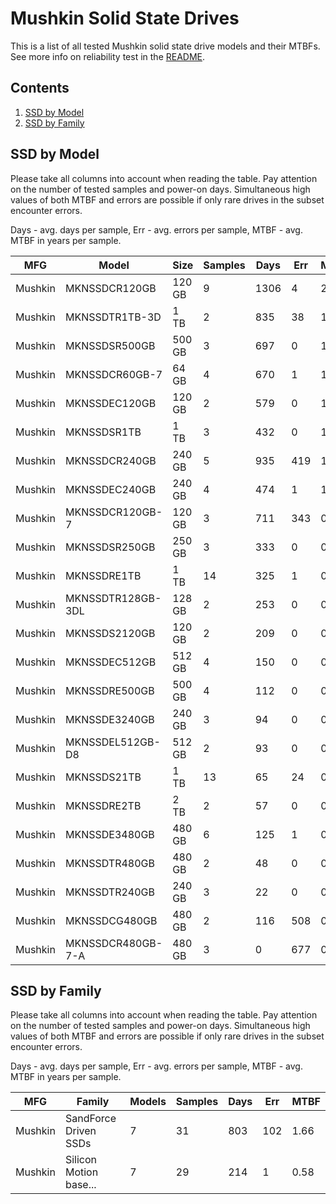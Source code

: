 Mushkin Solid State Drives
==========================

This is a list of all tested Mushkin solid state drive models and their MTBFs. See
more info on reliability test in the [README](https://github.com/linuxhw/SMART).

Contents
--------

1. [ SSD by Model  ](#ssd-by-model)
2. [ SSD by Family ](#ssd-by-family)

SSD by Model
------------

Please take all columns into account when reading the table. Pay attention on the
number of tested samples and power-on days. Simultaneous high values of both MTBF
and errors are possible if only rare drives in the subset encounter errors.

Days - avg. days per sample,
Err  - avg. errors per sample,
MTBF - avg. MTBF in years per sample.

| MFG       | Model              | Size   | Samples | Days  | Err   | MTBF |
|-----------|--------------------|--------|---------|-------|-------|------|
| Mushkin   | MKNSSDCR120GB      | 120 GB | 9       | 1306  | 4     | 2.98   |
| Mushkin   | MKNSSDTR1TB-3D     | 1 TB   | 2       | 835   | 38    | 1.93   |
| Mushkin   | MKNSSDSR500GB      | 500 GB | 3       | 697   | 0     | 1.91   |
| Mushkin   | MKNSSDCR60GB-7     | 64 GB  | 4       | 670   | 1     | 1.76   |
| Mushkin   | MKNSSDEC120GB      | 120 GB | 2       | 579   | 0     | 1.59   |
| Mushkin   | MKNSSDSR1TB        | 1 TB   | 3       | 432   | 0     | 1.19   |
| Mushkin   | MKNSSDCR240GB      | 240 GB | 5       | 935   | 419   | 1.13   |
| Mushkin   | MKNSSDEC240GB      | 240 GB | 4       | 474   | 1     | 1.06   |
| Mushkin   | MKNSSDCR120GB-7    | 120 GB | 3       | 711   | 343   | 0.92   |
| Mushkin   | MKNSSDSR250GB      | 250 GB | 3       | 333   | 0     | 0.91   |
| Mushkin   | MKNSSDRE1TB        | 1 TB   | 14      | 325   | 1     | 0.89   |
| Mushkin   | MKNSSDTR128GB-3DL  | 128 GB | 2       | 253   | 0     | 0.69   |
| Mushkin   | MKNSSDS2120GB      | 120 GB | 2       | 209   | 0     | 0.57   |
| Mushkin   | MKNSSDEC512GB      | 512 GB | 4       | 150   | 0     | 0.41   |
| Mushkin   | MKNSSDRE500GB      | 500 GB | 4       | 112   | 0     | 0.31   |
| Mushkin   | MKNSSDE3240GB      | 240 GB | 3       | 94    | 0     | 0.26   |
| Mushkin   | MKNSSDEL512GB-D8   | 512 GB | 2       | 93    | 0     | 0.26   |
| Mushkin   | MKNSSDS21TB        | 1 TB   | 13      | 65    | 24    | 0.17   |
| Mushkin   | MKNSSDRE2TB        | 2 TB   | 2       | 57    | 0     | 0.16   |
| Mushkin   | MKNSSDE3480GB      | 480 GB | 6       | 125   | 1     | 0.14   |
| Mushkin   | MKNSSDTR480GB      | 480 GB | 2       | 48    | 0     | 0.13   |
| Mushkin   | MKNSSDTR240GB      | 240 GB | 3       | 22    | 0     | 0.06   |
| Mushkin   | MKNSSDCG480GB      | 480 GB | 2       | 116   | 508   | 0.01   |
| Mushkin   | MKNSSDCR480GB-7-A  | 480 GB | 3       | 0     | 677   | 0.00   |

SSD by Family
-------------

Please take all columns into account when reading the table. Pay attention on the
number of tested samples and power-on days. Simultaneous high values of both MTBF
and errors are possible if only rare drives in the subset encounter errors.

Days - avg. days per sample,
Err  - avg. errors per sample,
MTBF - avg. MTBF in years per sample.

| MFG       | Family                 | Models | Samples | Days  | Err   | MTBF |
|-----------|------------------------|--------|---------|-------|-------|------|
| Mushkin   | SandForce Driven SSDs  | 7      | 31      | 803   | 102   | 1.66   |
| Mushkin   | Silicon Motion base... | 7      | 29      | 214   | 1     | 0.58   |
